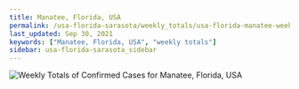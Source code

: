 ```yaml
---
title: Manatee, Florida, USA
permalink: /usa-florida-sarasota/weekly_totals/usa-florida-manatee-weekly_totals.html
last_updated: Sep 30, 2021
keywords: ["Manatee, Florida, USA", "weekly totals"]
sidebar: usa-florida-sarasota_sidebar
---
```


![Weekly Totals of Confirmed Cases for Manatee, Florida, USA](/covid_tracker/images/graphs/usa-florida-manatee-weekly_totals_graph.png)
